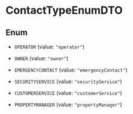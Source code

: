 

# ContactTypeEnumDTO

## Enum


* `OPERATOR` (value: `"operator"`)

* `OWNER` (value: `"owner"`)

* `EMERGENCYCONTACT` (value: `"emergencyContact"`)

* `SECURITYSERVICE` (value: `"securityService"`)

* `CUSTOMERSERVICE` (value: `"customerService"`)

* `PROPERTYMANAGER` (value: `"propertyManager"`)



